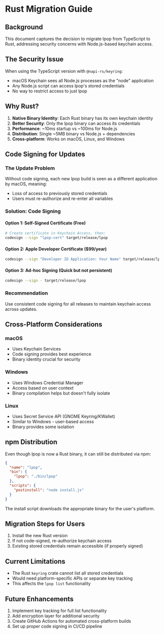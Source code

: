 # Rust Migration Guide

## Background

This document captures the decision to migrate lpop from TypeScript to Rust, addressing security concerns with Node.js-based keychain access.

## The Security Issue

When using the TypeScript version with `@napi-rs/keyring`:
- macOS Keychain sees all Node.js processes as the "node" application
- Any Node.js script can access lpop's stored credentials
- No way to restrict access to just lpop

## Why Rust?

1. **Native Binary Identity**: Each Rust binary has its own keychain identity
2. **Better Security**: Only the lpop binary can access its credentials
3. **Performance**: ~10ms startup vs ~100ms for Node.js
4. **Distribution**: Single ~5MB binary vs Node.js + dependencies
5. **Cross-platform**: Works on macOS, Linux, and Windows

## Code Signing for Updates

### The Update Problem
Without code signing, each new lpop build is seen as a different application by macOS, meaning:
- Loss of access to previously stored credentials
- Users must re-authorize and re-enter all variables

### Solution: Code Signing

#### Option 1: Self-Signed Certificate (Free)
```bash
# Create certificate in Keychain Access, then:
codesign --sign "lpop-cert" target/release/lpop
```

#### Option 2: Apple Developer Certificate ($99/year)
```bash
codesign --sign "Developer ID Application: Your Name" target/release/lpop
```

#### Option 3: Ad-hoc Signing (Quick but not persistent)
```bash
codesign --sign - target/release/lpop
```

### Recommendation
Use consistent code signing for all releases to maintain keychain access across updates.

## Cross-Platform Considerations

### macOS
- Uses Keychain Services
- Code signing provides best experience
- Binary identity crucial for security

### Windows
- Uses Windows Credential Manager
- Access based on user context
- Binary compilation helps but doesn't fully isolate

### Linux
- Uses Secret Service API (GNOME Keyring/KWallet)
- Similar to Windows - user-based access
- Binary provides some isolation

## npm Distribution

Even though lpop is now a Rust binary, it can still be distributed via npm:

```json
{
  "name": "lpop",
  "bin": {
    "lpop": "./bin/lpop"
  },
  "scripts": {
    "postinstall": "node install.js"
  }
}
```

The install script downloads the appropriate binary for the user's platform.

## Migration Steps for Users

1. Install the new Rust version
2. If not code-signed, re-authorize keychain access
3. Existing stored credentials remain accessible (if properly signed)

## Current Limitations

- The Rust `keyring` crate cannot list all stored credentials
- Would need platform-specific APIs or separate key tracking
- This affects the `lpop list` functionality

## Future Enhancements

1. Implement key tracking for full list functionality
2. Add encryption layer for additional security
3. Create GitHub Actions for automated cross-platform builds
4. Set up proper code signing in CI/CD pipeline